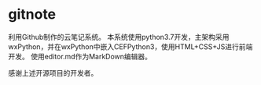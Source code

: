 # gitnote
利用Github制作的云笔记系统。
本系统使用python3.7开发，主架构采用wxPython，并在wxPython中嵌入CEFPython3，使用HTML+CSS+JS进行前端开发。
使用editor.md作为MarkDown编辑器。

感谢上述开源项目的开发者。
